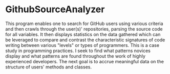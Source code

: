 # GithubSourceAnalyzer
This program enables one to search for GitHub users using various criteria and then crawls through the user(s)' repositories, parsing the source code for all variables. It then displays statistics on the data gathered which can be leveraged to compare and contrast the characteristic signatures of code writing between various "levels" or types of programmers. This is a case study in programming practices. I seek to find what patterns novices display and what patterns are found throughout the work of highly experienced developers. The next goal is to accrue meaningful data on the structure of users' methods and classes. 
